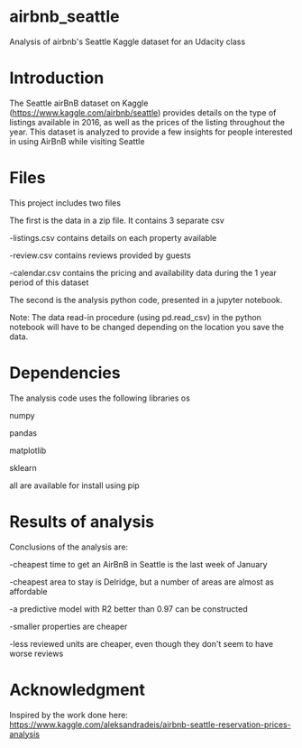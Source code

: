 # airbnb_seattle
Analysis of airbnb's Seattle Kaggle dataset for an Udacity class

# Introduction
The Seattle airBnB dataset on Kaggle (https://www.kaggle.com/airbnb/seattle) provides details on the type of listings available in 2016, as well as the prices of the listing throughout the year. This dataset is analyzed to provide a few insights for people interested in using AirBnB while visiting Seattle

# Files
This project includes two files

The first is the data in a zip file. It contains 3 separate csv

-listings.csv contains details on each property available

-review.csv contains reviews provided by guests

-calendar.csv contains the pricing and availability data during the 1 year period of this dataset

The second is the analysis python code, presented in a jupyter notebook. 

Note: The data read-in procedure (using pd.read_csv) in the python notebook will have to be changed depending on the location you save the data. 

# Dependencies
The analysis code uses the following libraries
os

numpy

pandas

matplotlib

sklearn

all are available for install using pip

# Results of analysis
Conclusions of the analysis are:

-cheapest time to get an AirBnB in Seattle is the last week of January

-cheapest area to stay is Delridge, but a number of areas are almost as affordable

-a predictive model with R2 better than 0.97 can be constructed

-smaller properties are cheaper

-less reviewed units are cheaper, even though they don't seem to have worse reviews

# Acknowledgment
Inspired by the work done here: https://www.kaggle.com/aleksandradeis/airbnb-seattle-reservation-prices-analysis

